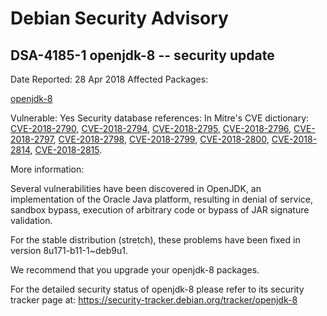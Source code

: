 
Debian Security Advisory
========================


DSA-4185-1 openjdk-8 -- security update
---------------------------------------



Date Reported:
28 Apr 2018
Affected Packages:

[openjdk-8](https://packages.debian.org/src:openjdk-8)

Vulnerable:
Yes
Security database references:
In Mitre's CVE dictionary: [CVE-2018-2790](https://security-tracker.debian.org/tracker/CVE-2018-2790), [CVE-2018-2794](https://security-tracker.debian.org/tracker/CVE-2018-2794), [CVE-2018-2795](https://security-tracker.debian.org/tracker/CVE-2018-2795), [CVE-2018-2796](https://security-tracker.debian.org/tracker/CVE-2018-2796), [CVE-2018-2797](https://security-tracker.debian.org/tracker/CVE-2018-2797), [CVE-2018-2798](https://security-tracker.debian.org/tracker/CVE-2018-2798), [CVE-2018-2799](https://security-tracker.debian.org/tracker/CVE-2018-2799), [CVE-2018-2800](https://security-tracker.debian.org/tracker/CVE-2018-2800), [CVE-2018-2814](https://security-tracker.debian.org/tracker/CVE-2018-2814), [CVE-2018-2815](https://security-tracker.debian.org/tracker/CVE-2018-2815).  

More information:

Several vulnerabilities have been discovered in OpenJDK, an
implementation of the Oracle Java platform, resulting in denial of
service, sandbox bypass, execution of arbitrary code or bypass of JAR
signature validation.


For the stable distribution (stretch), these problems have been fixed in
version 8u171-b11-1~deb9u1.


We recommend that you upgrade your openjdk-8 packages.


For the detailed security status of openjdk-8 please refer to
its security tracker page at:
<https://security-tracker.debian.org/tracker/openjdk-8>





